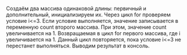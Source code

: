 Создаём два массива одинаковой длины: первичный и дополнительный, инициализируем их.
Через цикл for проверяем условие i<=3.
Если условие выполняется, значение записывается в переменную count второго массива.
При этом, значение count увеличивается на 1.
Возвращаемая в цикл for первого массива, где i увеличивается на 1.
Данный цикл повторяется, пока условие i<=3 не перестанет выполняться.
Выводим результат в консоль.